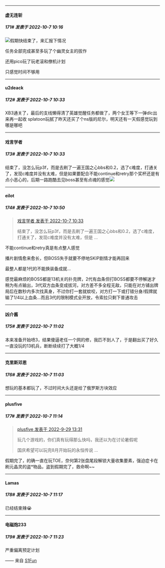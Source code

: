 

*****

####  虚无连斩  
##### 171#       发表于 2022-10-7 10:16

<img src="https://static.saraba1st.com/image/smiley/face2017/067.png" referrerpolicy="no-referrer">假期快结束了，来汇报下情况

任务全部完成甚至多玩了个幽灵女主的拔作

还用pico玩了玩老滚和僚机计划

只感觉时间不够用



*****

####  u2deack  
##### 172#       发表于 2022-10-7 10:33

XB3通关了，最后的支线懒得清了英雄觉醒任务都做了，两个女王等下一弹dlc出来再一起收
splatoon玩腻了昨天还买了个ns版的尼尔，明天还有一天假感觉玩到哪是哪吧

*****

####  戏言学者  
##### 173#       发表于 2022-10-7 10:33

结束了，没怎么玩p3f，而是去刷了一遍王国之心bbs和0.2，选了c难度，打通关了，发现c难度并没有太难，但是如果要配合不能continue和retry那个奖杯还是有点小恶心的，后期一路跑酷去见boss甚至有点魂的感觉<img src="https://static.saraba1st.com/image/smiley/face2017/037.png" referrerpolicy="no-referrer">



*****

####  eilot  
##### 174#       发表于 2022-10-7 10:50

<blockquote><a href="httphttps://bbs.saraba1st.com/2b/forum.php?mod=redirect&amp;goto=findpost&amp;pid=57790513&amp;ptid=2097160" target="_blank">戏言学者 发表于 2022-10-7 10:33</a>

结束了，没怎么玩p3f，而是去刷了一遍王国之心bbs和0.2，选了c难度，打通关了，发现c难度并没有太难，但是 ...</blockquote>
不能continue和retry真是有点整人感觉

播片剧情愈来愈长，但BOSS失手就要不停地SKIP剧情才能再回来

最整人都是1代的不能换装备成就...

感觉最麻烦的BOSS都是13机关的扑克牌，2代有血条但打BOSS都要不停解迷才稍为有点输出，3代双方血条变成拔河，对方差不多全程无敌，只能在对方铺出牌局后在数秒内多次找真身，不过你打一套就蚊咬，对方打一下或打错分身/假牌就输了1/4以上血条...而且3代的限制模式全开放，令索拉只剩下普通攻击



*****

####  凶介酱  
##### 175#       发表于 2022-10-7 11:02

本来准备开始喷3，结果傻逼老任一个网的修，我匹不到人了，于是翻出买了好久一直没玩的13机兵，断断续续打了大概1/4

*****

####  克里斯邓恩  
##### 176#       发表于 2022-10-7 11:03

想玩的基本都玩了，不过时间大头还是给了俄罗斯方块效应



*****

####  plusfive  
##### 177#       发表于 2022-10-7 11:14

<blockquote><a href="httphttps://bbs.saraba1st.com/2b/forum.php?mod=redirect&amp;goto=findpost&amp;pid=57695764&amp;ptid=2097160" target="_blank">plusfive 发表于 2022-9-29 13:31</a>

玩几个游戏的，你们真有玩得那么快吗，我还以为在讨论暑假呢

国庆希望可以玩完8月开始玩的永恒传说 ...</blockquote>
假期完了，的确一直在玩TOE，奈何第2张盘尾段解锁大量收集要素，强迫症卡在刷元晶灵的盗*物品，盗到假期完了，救命啊~~

*****

####  Lamas  
##### 178#       发表于 2022-10-7 11:17

已经结束辣😭



*****

####  电磁炮233  
##### 179#       发表于 2022-10-7 11:23

严重偏离预定计划

—— 来自 [S1Fun](https://s1fun.koalcat.com)

